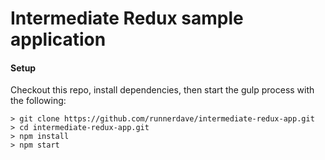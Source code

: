 # Intermediate Redux sample application

#### Setup 
Checkout this repo, install dependencies, then start the gulp process with the following:

```
> git clone https://github.com/runnerdave/intermediate-redux-app.git
> cd intermediate-redux-app.git 
> npm install
> npm start
```

